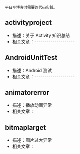 	平日写博客时需要的代码实践。

## activityproject
* 描述：关于 Activity 知识总结
* 相关文章：--------------------

## AndroidUnitTest
* 描述：Android 测试
* 相关文章：--------------------

## animatorerror
* 描述：播放动画异常
* 相关文章：


## bitmaplarget
* 描述：图片过大异常
* 相关文章：




